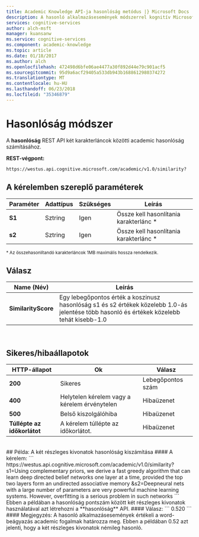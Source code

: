 ```yaml
---
title: Academic Knowledge API-ja hasonlóság metódus |} Microsoft Docs
description: A hasonló alkalmazásesemények módszerrel kognitív Microsoft-szolgáltatásokban két karakterláncok academic hasonlóság kiszámításához.
services: cognitive-services
author: alch-msft
manager: kuansanw
ms.service: cognitive-services
ms.component: academic-knowledge
ms.topic: article
ms.date: 01/18/2017
ms.author: alch
ms.openlocfilehash: 472498d6bfe06ae4477a30f892d44e79c901acf5
ms.sourcegitcommit: 95d9a6acf29405a533db943b1688612980374272
ms.translationtype: MT
ms.contentlocale: hu-HU
ms.lasthandoff: 06/23/2018
ms.locfileid: "35346879"
---
```

# <a name="similarity-method"></a>Hasonlóság módszer

A **hasonlóság** REST API két karakterláncok közötti academic hasonlóság számításához. 
<br>

**REST-végpont:**
```
https://westus.api.cognitive.microsoft.com/academic/v1.0/similarity?
```

## <a name="request-parameters"></a>A kérelemben szereplő paraméterek
Paraméter        |Adattípus      |Szükséges | Leírás
----------|----------|----------|------------
**S1**        |Sztring   |Igen  |Össze kell hasonlítania karakterlánc *
**s2**        |Sztring   |Igen  |Össze kell hasonlítania karakterlánc *
<sub> * Az összehasonlítandó karakterláncok 1MB maximális hossza rendelkezik. </sub>
<br>
## <a name="response"></a>Válasz
Name (Név) | Leírás
--------|---------
**SimilarityScore**        |Egy lebegőpontos érték a koszinusz hasonlóság s1 és s2 értékek közelebb 1.0-ás jelentése több hasonló és értékek közelebb tehát kisebb-1.0
<br>

## <a name="successerror-conditions"></a>Sikeres/hibaállapotok
HTTP-állapot | Ok | Válasz
-----------|----------|--------
**200**         |Sikeres | Lebegőpontos szám
**400**         | Helytelen kérelem vagy a kérelem érvénytelen | Hibaüzenet      
**500**         |Belső kiszolgálóhiba | Hibaüzenet
**Túllépte az időkorlátot**     | A kérelem túllépte az időkorlátot.  | Hibaüzenet
<br>
## <a name="example-calculate-similarity-of-two-partial-abstracts"></a>Példa: A két részleges kivonatok hasonlóság kiszámítása
#### <a name="request"></a>A kérelem:
```
https://westus.api.cognitive.microsoft.com/academic/v1.0/similarity?s1=Using complementary priors, we derive a fast greedy algorithm that can learn deep directed belief networks one layer at a time, provided the top two layers form an undirected associative memory
&s2=Deepneural nets with a large number of parameters are very powerful machine learning systems. However, overfitting is a serious problem in such networks
```
Ebben a példában a hasonlóság pontszám között két részleges kivonatok használatával azt létrehozni a **hasonlóság** API.
#### <a name="response"></a>Válasz:
```
0.520
```
#### <a name="remarks"></a>Megjegyzés:
A hasonló alkalmazásesemények értékeli a word-beágyazás academic fogalmak határozza meg. Ebben a példában 0.52 azt jelenti, hogy a két részleges kivonatok némileg hasonló.
<br>